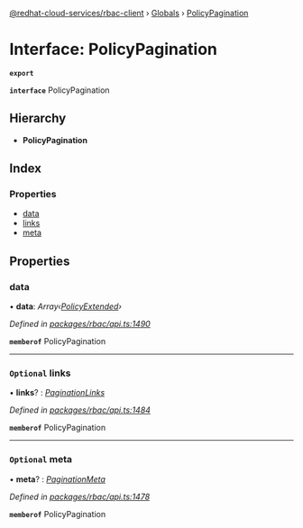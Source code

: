 [@redhat-cloud-services/rbac-client](../README.md) › [Globals](../globals.md) › [PolicyPagination](policypagination.md)

# Interface: PolicyPagination

**`export`** 

**`interface`** PolicyPagination

## Hierarchy

* **PolicyPagination**

## Index

### Properties

* [data](policypagination.md#data)
* [links](policypagination.md#optional-links)
* [meta](policypagination.md#optional-meta)

## Properties

###  data

• **data**: *Array‹[PolicyExtended](policyextended.md)›*

*Defined in [packages/rbac/api.ts:1490](https://github.com/fhlavac/javascript-clients/blob/master/packages/rbac/api.ts#L1490)*

**`memberof`** PolicyPagination

___

### `Optional` links

• **links**? : *[PaginationLinks](paginationlinks.md)*

*Defined in [packages/rbac/api.ts:1484](https://github.com/fhlavac/javascript-clients/blob/master/packages/rbac/api.ts#L1484)*

**`memberof`** PolicyPagination

___

### `Optional` meta

• **meta**? : *[PaginationMeta](paginationmeta.md)*

*Defined in [packages/rbac/api.ts:1478](https://github.com/fhlavac/javascript-clients/blob/master/packages/rbac/api.ts#L1478)*

**`memberof`** PolicyPagination
